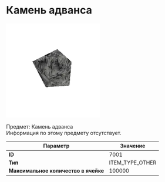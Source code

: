 # Камень адванса

![Item Image](../img/7001.webp?raw=true)

Предмет: Камень адванса<br>Информация по этому предмету отсутствует.


| Параметр | Значение |
|----------|----------|
| **ID** | 7001 |
| **Тип** | ITEM_TYPE_OTHER |
| **Максимальное количество в ячейке** | 100000 |

